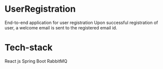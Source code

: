 # UserRegistration
End-to-end application for user registration
Upon successful registration of user, a welcome email is sent to the registered email id.

# Tech-stack
React js
Spring Boot
RabbitMQ
